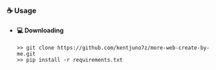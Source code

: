 ##  


### ☕ Usage  
- #### 💻 Downloading
     ```
    >> git clone https://github.com/kentjuno7z/more-web-create-by-me.git
    >> pip install -r requirements.txt
    ```
